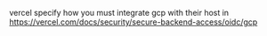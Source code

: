 vercel specify how you must integrate gcp with their host in https://vercel.com/docs/security/secure-backend-access/oidc/gcp